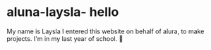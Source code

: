 # aluna-laysla- hello 
My name is Laysla 
I entered this website on behalf of alura, to make projects.
I'm in my last year of school.
💯
